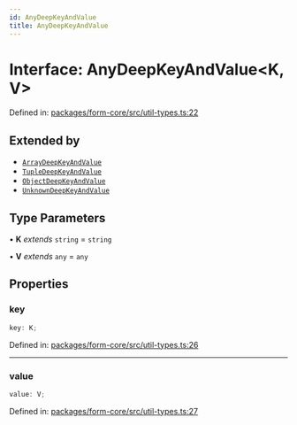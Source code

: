 ```yaml
---
id: AnyDeepKeyAndValue
title: AnyDeepKeyAndValue
---
```


<!-- DO NOT EDIT: this page is autogenerated from the type comments -->

# Interface: AnyDeepKeyAndValue\<K, V\>

Defined in: [packages/form-core/src/util-types.ts:22](https://github.com/TanStack/form/blob/main/packages/form-core/src/util-types.ts#L22)

## Extended by

- [`ArrayDeepKeyAndValue`](../arraydeepkeyandvalue.md)
- [`TupleDeepKeyAndValue`](../tupledeepkeyandvalue.md)
- [`ObjectDeepKeyAndValue`](../objectdeepkeyandvalue.md)
- [`UnknownDeepKeyAndValue`](../unknowndeepkeyandvalue.md)

## Type Parameters

• **K** _extends_ `string` = `string`

• **V** _extends_ `any` = `any`

## Properties

### key

```ts
key: K;
```

Defined in: [packages/form-core/src/util-types.ts:26](https://github.com/TanStack/form/blob/main/packages/form-core/src/util-types.ts#L26)

---

### value

```ts
value: V;
```

Defined in: [packages/form-core/src/util-types.ts:27](https://github.com/TanStack/form/blob/main/packages/form-core/src/util-types.ts#L27)
